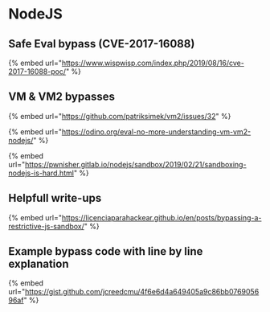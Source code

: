 # NodeJS

## Safe Eval bypass \(CVE-2017-16088\)

{% embed url="https://www.wispwisp.com/index.php/2019/08/16/cve-2017-16088-poc/" %}

## VM & VM2 bypasses

{% embed url="https://github.com/patriksimek/vm2/issues/32" %}

{% embed url="https://odino.org/eval-no-more-understanding-vm-vm2-nodejs/" %}

{% embed url="https://pwnisher.gitlab.io/nodejs/sandbox/2019/02/21/sandboxing-nodejs-is-hard.html" %}

## Helpfull write-ups

{% embed url="https://licenciaparahackear.github.io/en/posts/bypassing-a-restrictive-js-sandbox/" %}

## Example bypass code with line by line explanation

{% embed url="https://gist.github.com/jcreedcmu/4f6e6d4a649405a9c86bb076905696af" %}



